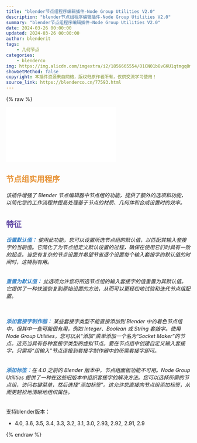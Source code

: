 ```yaml
---
title: "blender节点组程序编辑插件-Node Group Utilities V2.0"
description: "blender节点组程序编辑插件-Node Group Utilities V2.0"
summary: "blender节点组程序编辑插件-Node Group Utilities V2.0"
date: 2024-03-26 00:00:00
updated: 2024-03-26 00:00:00
author: blenderit
tags: 
    - 几何节点
categories:
    - blenderco
img: https://img.alicdn.com/imgextra/i2/1856665554/O1CN01b8vGKU1qtmgqOmPzE_!!1856665554.jpg
showGetMethod: false
copyright: 本插件资源来自网络，版权归原作者所有，仅供交流学习使用！
source_link: https://blenderco.cn/77593.html
---
```


{% raw %}
<div id="external-video-56ebf4bb73" class="external-video"><iframe frameborder="0" src="//player.bilibili.com/player.html?aid=1002251233&amp;bvid=BV19x4y127Pg&amp;cid=1482757173&amp;p=1" allowfullscreen="true"></iframe></div><h2><b><span style="color: #e79439;">节点组实用程序</span></b></h2><h6>该插件增强了 Blender 节点编辑器中节点组的功能，提供了额外的选项和功能，以简化您的工作流程并提高处理基于节点的材质、几何体和合成设置时的效率。</h6><h2><span style="color: #634aa5;"><b>特征</b></span></h2><h6><span style="color: #3984c6;"><b>设置默认值： </b></span>使用此功能，您可以设置所选节点组的默认值，以匹配其输入套接字的当前值。它简化了为节点组定义默认设置的过程，确保在使用它们时具有一致的起点。当您有复杂的节点设置并希望节省逐个设置每个输入套接字的默认值的时间时，这特别有用。</h6><h6><span style="color: #3984c6;"><b>重置为默认值： </b></span>此选项允许您将所选节点组的输入套接字的值重置为其默认值。它提供了一种快速恢复到原始设置的方法，从而可以更轻松地试验和迭代节点组配置。</h6><h6><b><br>
</b><span style="color: #3984c6;"><b>添加套接字制作器： </b></span>某些套接字类型不能直接添加到 Blender 中的着色节点组中，但其中一些可能很有用，例如 Integer、Boolean 或 String 套接字。使用 Node Group Utilities，您可以从“添加”菜单添加一个名为“Socket Maker”的节点。这充当具有各种套接字类型的虚拟节点。要在节点组中创建自定义输入套接字，只需将“组输入”节点连接到套接字制作器中的所需套接字即可。</h6><h6><b><span style="color: #3984c6;">添加标签：</span></b>在 4.0 之前的 Blender 版本中，节点组面板功能不可用。Node Group Utilities 提供了一种在这些旧版本中组织套接字的解决方法。您可以选择所需的节点组，访问右键菜单，然后选择“添加标签”。这允许您直接向节点组添加标签，从而更轻松地清晰地组织属性。</h6><p>支持blender版本：</p><ul>
<li>4.0, 3.6, 3.5, 3.4, 3.3, 3.2, 3.1, 3.0, 2.93, 2.92, 2.91, 2.9</li>
</ul>
<div style="display: none">blenderco</div>
{% endraw %}